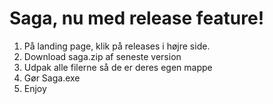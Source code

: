# Saga, nu med release feature!
1. På landing page, klik på releases i højre side.
3. Download saga.zip af seneste version
4. Udpak alle filerne så de er deres egen mappe
5. Gør Saga.exe
6. Enjoy 
